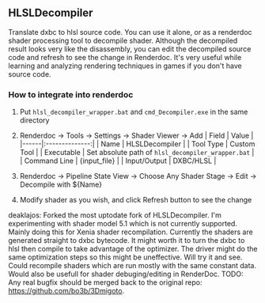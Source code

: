 ## HLSLDecompiler

Translate dxbc to hlsl source code. You can use it alone, or as a renderdoc shader processing tool to decompile shader. Although the decompiled result looks very like the disassembly, you can edit the decompiled source code and refresh to see the change in Renderdoc. It's very useful while learning and analyzing rendering techniques in games if you don't have source code.

### How to integrate into renderdoc

1. Put `hlsl_decompiler_wrapper.bat` and `cmd_Decompiler.exe` in the same directory
2. Renderdoc -> Tools -> Settings -> Shader Viewer -> Add
    | Field | Value |
    |------|:--------------:|
    | Name | HLSLDecompiler |
    | Tool Type | Custom Tool |
    | Executable | Set absolute path of `hlsl_decompiler_wrapper.bat` |
    | Command Line | {input_file} |
    | Input/Output | DXBC/HLSL |

3. Renderdoc -> Pipeline State View -> Choose Any Shader Stage -> Edit -> Decompile with ${Name}
4. Modify shader as you wish, and click Refresh button to see the change

deaklajos: Forked the most uptodate fork of HLSLDecompiler.
I'm experimenting with shader model 5.1 which is not currently supported.
Mainly doing this for Xenia shader recompilation.
Currently the shaders are generated straight to dxbc bytecode. It might worth it to turn the dxbc to hlsl then compile to take advantage of the optimizer. The driver might do the same optimization steps so this might be uneffective.
Will try it and see.
Could recompile shaders which are run mostly with the same constant data.
Would also be usefull for shader debuging/editing in RenderDoc.
TODO: Any real bugfix should be merged back to the original repo: https://github.com/bo3b/3Dmigoto.
